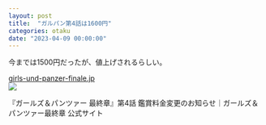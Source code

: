 ```yaml
---
layout: post
title:  "ガルパン第4話は1600円"
categories: otaku
date: "2023-04-09 00:00:00"
---
```


今までは1500円だったが、値上げされるらしい。


<div class="card">
  <a href="https://girls-und-panzer-finale.jp/202304-article-f/"></a>
  <div class="card__header">
    <a href="https://girls-und-panzer-finale.jp/202304-article-f/">girls-und-panzer-finale.jp</a>
  </div>
  <div class="card__image">
    <img src="https://girls-und-panzer-finale.jp/iaY7mRf2zJ/wp-content/uploads/2023/04/公式サイトアイキャッチ.png">
  </div>
  <div class="card__title">
    <p>『ガールズ＆パンツァー 最終章』第4話 鑑賞料金変更のお知らせ｜ガールズ＆パンツァー最終章 公式サイト</p>
  </div>
  <div class="card__description">
    <p></p>
  </div>
</div>

